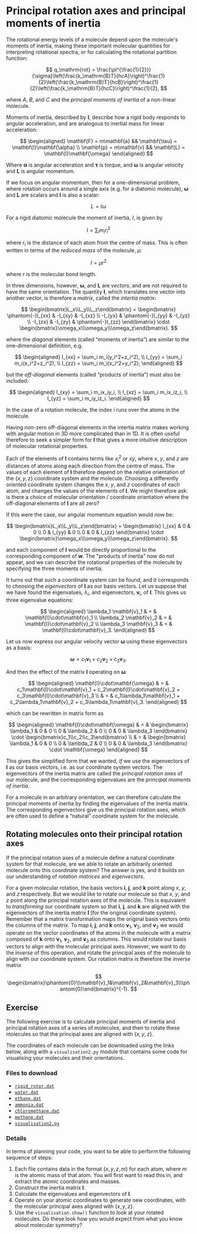 # Principal rotation axes and principal moments of inertia

The rotational energy levels of a molecule depend upon the molecule's moments of inertia, making these important molecular quantities for interpreting rotational spectra, or for calculating the rotational partition function:

$$
q_\mathrm{rot} = \frac{\pi^{\frac{1}{2}}}{\sigma}\left(\frac{k_\mathrm{B}T}{hcA}\right)^\frac{1}{2}\left(\frac{k_\mathrm{B}T}{hcB}\right)^\frac{1}{2}\left(\frac{k_\mathrm{B}T}{hcC}\right)^\frac{1}{2},
$$

where $A$, $B$, and $C$ and the <em>principal moments of inertia</em> of a non-linear molecule.

Moments of inertia, described by $\mathbf{I}$, describe how a rigid body responds to angular acceleration, and are analogous to inertial mass for linear acceleration:

$$
\begin{aligned}
\mathbf{F} = m\mathbf{a} && \mathbf{\tau} = \mathbf{I}\mathbf{\alpha} \\
\mathbf{p} = m\mathbf{v} && \mathbf{L}    = \mathbf{I}\mathbf{\omega}
\end{aligned}
$$

Where $\mathbf{\alpha}$ is angular acceleration and $\mathbf{\tau}$ is torque, and $\mathbf{\omega}$ is angular velocity and $\mathbf{L}$ is angular momentum.

If we focus on angular momentum, then for a one-dimensional problem, where rotation occurs around a single axis (e.g. for a diatomic molecule), $\mathbf{\omega}$ and $\mathbf{L}$ are scalars and $\mathbf{I}$ is also a scalar:

$$
L = I\omega
$$ 

For a rigid diatomic molecule the moment of inertia, $I$, is given by

$$
I = \sum_i m_i r_i^2
$$

where $r_i$ is the distance of each atom from the centre of mass. This is often written in terms of the <em>reduced mass</em> of the molecule, $\mu$:

$$
I = \mu r^2
$$

where $r$ is the molecular bond length.

In three dimensions, however, $\mathbf{\omega}$, and $\mathbf{L}$ are <em>vectors</em>, and are not required to have the same orientation. The quantity $\mathbf{I}$, which translates one vector into another vector, is therefore a <em>matrix</em>, called the <em>intertia matrix</em>:

$$
\begin{bmatrix}L_x\\L_y\\L_z\end{bmatrix} = 
\begin{bmatrix} 
\phantom{-}I_{xx} & -I_{xy} & -I_{xz} \\
-I_{yx} & \phantom{-}I_{yy} & -I_{yz} \\
-I_{zx} & -I_{zy} & \phantom{-}I_{zz} 
\end{bmatrix}
\cdot
\begin{bmatrix}\omega_x\\\omega_y\\\omega_z\end{bmatrix}.
$$

where the <em>diagonal</em> elements (called &ldquo;moments of inertia&rdquo;) are similar to the one-dimensional definition, e.g.

$$
\begin{aligned}
I_{xx} = \sum_i m_i(y_i^2+z_i^2), \\
I_{yy} = \sum_i m_i(x_i^2+z_i^2), \\
I_{zz} = \sum_i m_i(x_i^2+y_i^2);
\end{aligned}
$$

but the <em>off-diagonal</em> elements (called &ldquo;products of inertia&rdquo;) must also be included:

$$
\begin{aligned}
I_{xy} = \sum_i m_ix_iy_i, \\
I_{xz} = \sum_i m_ix_iz_i, \\
I_{yz} = \sum_i m_iy_iz_i.
\end{aligned}
$$

In the case of a rotation molecule, the index $i$ runs over the atoms in the molecule.

Having non-zero off-diagonal elements in the intertia matrix makes working with angular motion in 3D more complicated than in 1D. It is often useful therefore to seek a simpler form for $\mathbf{I}$ that gives a more intuitive description of molecular rotational properties.

Each of the elements of $\mathbf{I}$ contains terms like
$x_i^2$
or $xy$, where $x$, $y$, and $z$ are distances of atoms along each direction from the centre of mass. The values of each element of $\mathbf{I}$ therefore depend on the relative orientation of the $\left\{x,y,z\right\}$ coordinate system and the molecule. Choosing a differently oriented coordinate system changes the $x$, $y$, and $z$ coordinates of each atom, and changes the values of the elements of $\mathbf{I}$. We might therefore ask: is there a choice of molecular orientation / coordinate orientation where the off-diagonal elements of $\mathbf{I}$ are all zero?

If this were the case, our angular momentum equation would now be:

$$
\begin{bmatrix}L_x\\L_y\\L_z\end{bmatrix} = 
\begin{bmatrix} 
I_{xx} & 0 & 0 \\
0 & I_{yy} & 0 \\
0 & 0 & I_{zz} 
\end{bmatrix}
\cdot
\begin{bmatrix}\omega_x\\\omega_y\\\omega_z\end{bmatrix}.
$$

and each component of $\mathbf{l}$ would be directly proportional to the corresponding component of $\mathbf{w}$. The "products of inertia" now do not appear, and we can describe the rotational properties of the molecule by specifying the three moments of inertia.

It turns out that such a coordinate system can be found, and it corresponds to choosing the <em>eigenvectors</em> of $\mathbf{I}$ as our basis vectors. Let us suppose that we have found the eigenvalues, $\lambda_i$, and eigenvectors, $\mathbf{v}_i$, of $\mathbf{I}$. This gives us three eigenvalue equations:

$$
\begin{aligned}
\lambda_1 \mathbf{v}_1 & = & \mathbf{I}\cdot\mathbf{v}_1 \\
\lambda_2 \mathbf{v}_2 & = & \mathbf{I}\cdot\mathbf{v}_2 \\
\lambda_3 \mathbf{v}_3 & = & \mathbf{I}\cdot\mathbf{v}_3.
\end{aligned}
$$

Let us now express our angular velocity vector $\mathbf{\omega}$ using these eigenvectors as a basis:

$$
\mathbf{\omega} = c_1\mathbf{v}_1 + c_2\mathbf{v}_2 + c_3\mathbf{v}_3.
$$

And then the effect of the matrix $\mathbf{I}$ operating on $\mathbf{\omega}$:

$$
\begin{aligned}
\mathbf{I}\cdot\mathbf{\omega} & = & c_1\mathbf{I}\cdot\mathbf{v}_1 + c_2\mathbf{I}\cdot\mathbf{v}_2 + c_3\mathbf{I}\cdot\mathbf{v}_3 \\
& = & c_1\lambda_1\mathbf{v}_1 + c_2\lambda_1\mathbf{v}_2 + c_3\lambda_1\mathbf{v}_3.
\end{aligned}
$$

which can be rewritten in matrix form as

$$
\begin{aligned}
\mathbf{I}\cdot\mathbf{\omega} & = & 
\begin{bmatrix} 
\lambda_1 & 0 & 0 \\
0 & \lambda_2 & 0 \\
0 & 0 & \lambda_3
\end{bmatrix}
\cdot
\begin{bmatrix}c_1\\c_2\\c_3\end{bmatrix} \\
& = & \begin{bmatrix} 
\lambda_1 & 0 & 0 \\
0 & \lambda_2 & 0 \\
0 & 0 & \lambda_3
\end{bmatrix}
\cdot
\mathbf{\omega}
\end{aligned}
$$

This gives the simplified form that we wanted, <em>if</em> we use the eigenvectors of $\mathbf{I}$ as our basis vectors, i.e. as our coordinate system vectors. The eigenvectors of the inertia matrix are called the <em>principal rotation axes</em> of our molecule, and the corresponding eigenvalues are the <em>principal moments of inertia</em>.

For a molecule in an arbitrary orientation, we can therefore calculate the principal moments of inertia by finding the eigenvalues of the inertia matrix. The corresponding eigenvectors give us the principal rotation axes, which are often used to define a &ldquo;natural&rdquo; coordinate system for the molecule.

## Rotating molecules onto their principal rotation axes
If the principal rotation axes of a molecule define a natural coordinate system for that molecule, are we able to rotate an arbitrarily oriented molecule onto this coordinate system? The answer is yes, and it builds on our understanding of <em>rotation matrices</em> and <em>eigenvectors</em>.

For a given molecular rotation, the basis vectors $\mathbf{i}$, $\mathbf{j}$, and $\mathbf{k}$ point along $x$, $y$, and $z$ respectively. But we would like to rotate our molecule so that $x$, $y$, and $z$ point along the principal rotation axes of the molecule. This is equivalent to <em>transforming</em> our coordinate system so that $\mathbf{i}$, $\mathbf{j}$, and $\mathbf{k}$ are aligned with the eigenvectors of the inertia matrix $\mathbf{I}$ (for the original coordinate system). Remember that a matrix transformation maps the original basis vectors onto the columns of the matrix. To map $\mathbf{i}$, $\mathbf{j}$, and $\mathbf{k}$ onto $\mathbf{v}_1$, $\mathbf{v}_2$, and $\mathbf{v}_3$ we would operate on the vector coordinates of the atoms in the molecule with a matrix composed of $\mathbf{k}$ onto $\mathbf{v}_1$, $\mathbf{v}_2$, and $\mathbf{v}_3$ as columns. This would rotate our basis vectors to align with the molecular principal axes. However, we want to do the <em>inverse</em> of this operation, and rotate the principal axes of the molecule to align with our coordinate system. Our rotation matrix is therefore the <em>inverse</em> matrix

$$
\begin{bmatrix}\phantom{0}\\\mathbf{v}_1&\mathbf{v}_2&\mathbf{v}_3\\\phantom{0}\end{bmatrix}^{-1}.
$$


## Exercise

The following exercise is to calculate principal moments of inertia and principal rotation axes of a series of molecules, and then to rotate these molecules so that the principal axes are aligned with $\left\{x, y, z\right\}$.

The coordinates of each molecule can be downloaded using the links below, along with a ``visualisation2.py`` module that contains some code for visualising your molecules and their orientations.

### Files to download

- <a href="../data/rigid_rotor.dat" download>`rigid_rotor.dat`</a>
- <a href="../data/water.dat" download>`water.dat`</a>
- <a href="../data/ethane.dat" download>`ethane.dat`</a>
- <a href="../data/ammonia.dat" download>`ammonia.dat`</a>
- <a href="../data/chloromethane.dat" download>`chloromethane.dat`</a>
- <a href="../data/methane.dat" download>`methane.dat`</a>
- <a href="../data/visualisation2.py" download>`visualisation2.py`</a>

### Details

In terms of planning your code, you want to be able to perform the following sequence of steps:
1. Each file contains data in the format $\left\{x, y, z, m\right\}$ for each atom, where $m$ is the atomic mass of that atom. You will first want to read this in, and extract the atomic coordinates and masses.
2. Construct the inertia matrix $\mathbf{I}$.
3. Calculate the eigenvalues and eigenvectors of $\mathbf{I}$.
4. Operate on your atomic coordinates to generate new coordinates, with the molecular principal axes aligned with $\left\{x, y, z\right\}$.
5. Use the ``visualisation.show()`` function to look at your rotated molecules. Do these look how you would expect from what you know about molecular symmetry?
